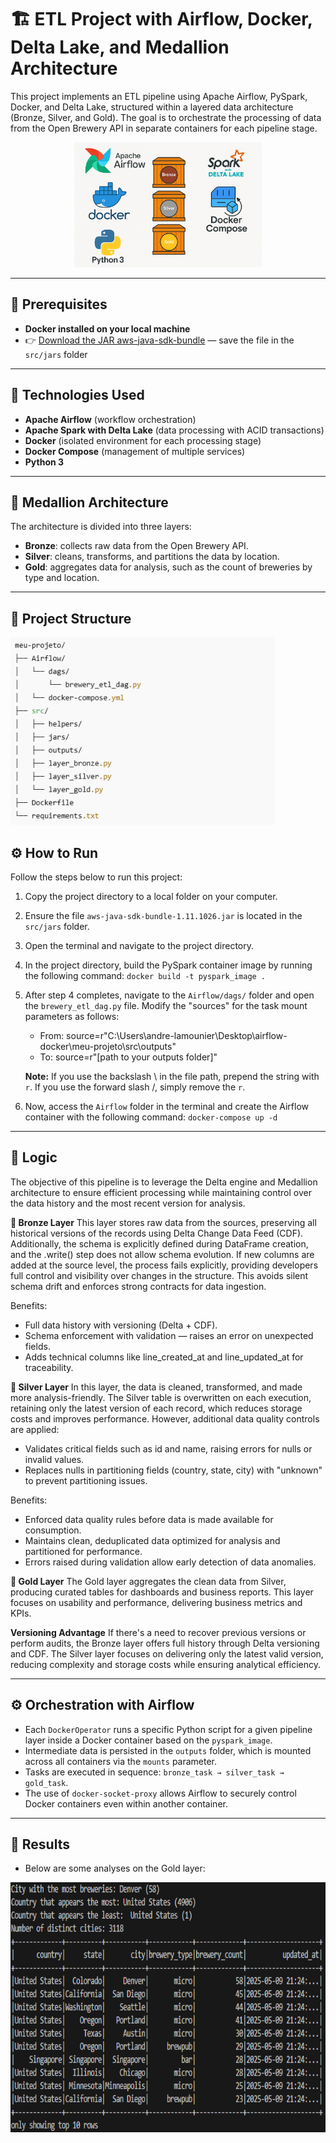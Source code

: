# 🏗️ ETL Project with Airflow, Docker, Delta Lake, and Medallion Architecture

This project implements an ETL pipeline using Apache Airflow, PySpark, Docker, and Delta Lake, structured within a layered data architecture (Bronze, Silver, and Gold). The goal is to orchestrate the processing of data from the Open Brewery API in separate containers for each pipeline stage.

<div align="center">
  <img src="/imgs_png/arquitetura_projeto.png" alt="python" height="200">
</div>

---

## 🔧 Prerequisites

- **Docker installed on your local machine**  
- 👉 [Download the JAR aws-java-sdk-bundle](https://repo1.maven.org/maven2/com/amazonaws/aws-java-sdk-bundle/1.11.1026/aws-java-sdk-bundle-1.11.1026.jar) — save the file in the `src/jars` folder

---

## 🔧 Technologies Used

- **Apache Airflow** (workflow orchestration)
- **Apache Spark with Delta Lake** (data processing with ACID transactions)
- **Docker** (isolated environment for each processing stage)
- **Docker Compose** (management of multiple services)
- **Python 3**

---

## 🧱 Medallion Architecture

The architecture is divided into three layers:

- **Bronze**: collects raw data from the Open Brewery API.
- **Silver**: cleans, transforms, and partitions the data by location.
- **Gold**: aggregates data for analysis, such as the count of breweries by type and location.

---

## 📁 Project Structure

<img src="/imgs_png/estrutura_projeto.png" alt="python" height="300" /> 

## ⚙️ How to Run

Follow the steps below to run this project:

1. Copy the project directory to a local folder on your computer.

2. Ensure the file `aws-java-sdk-bundle-1.11.1026.jar` is located in the `src/jars` folder.

3. Open the terminal and navigate to the project directory.

4. In the project directory, build the PySpark container image by running the following command: `docker build -t pyspark_image .`

5. After step 4 completes, navigate to the `Airflow/dags/` folder and open the `brewery_etl_dag.py` file. Modify the "sources" for the task mount parameters as follows:
    
    - From: source=r"C:\Users\andre-lamounier\Desktop\airflow-docker\meu-projeto\src\outputs"
    - To: source=r"[path to your outputs folder]"
    
    **Note:** If you use the backslash \ in the file path, prepend the string with `r`. If you use the forward slash /, simply remove the `r`.

6. Now, access the `Airflow` folder in the terminal and create the Airflow container with the following command: `docker-compose up -d`

---

## 🧠 Logic

The objective of this pipeline is to leverage the Delta engine and Medallion architecture to ensure efficient processing while maintaining control over the data history and the most recent version for analysis.

**🥉 Bronze Layer**
This layer stores raw data from the sources, preserving all historical versions of the records using Delta Change Data Feed (CDF). Additionally, the schema is explicitly defined during DataFrame creation, and the .write() step does not allow schema evolution. If new columns are added at the source level, the process fails explicitly, providing developers full control and visibility over changes in the structure. This avoids silent schema drift and enforces strong contracts for data ingestion.

Benefits:
- Full data history with versioning (Delta + CDF).
- Schema enforcement with validation — raises an error on unexpected fields.
- Adds technical columns like line_created_at and line_updated_at for traceability.

**🥈 Silver Layer**
In this layer, the data is cleaned, transformed, and made more analysis-friendly. The Silver table is overwritten on each execution, retaining only the latest version of each record, which reduces storage costs and improves performance. However, additional data quality controls are applied:

- Validates critical fields such as id and name, raising errors for nulls or invalid values.
- Replaces nulls in partitioning fields (country, state, city) with "unknown" to prevent partitioning issues.

Benefits:
- Enforced data quality rules before data is made available for consumption.
- Maintains clean, deduplicated data optimized for analysis and partitioned for performance.
- Errors raised during validation allow early detection of data anomalies.

**🥇 Gold Layer**
The Gold layer aggregates the clean data from Silver, producing curated tables for dashboards and business reports. This layer focuses on usability and performance, delivering business metrics and KPIs.

**Versioning Advantage**
If there's a need to recover previous versions or perform audits, the Bronze layer offers full history through Delta versioning and CDF. The Silver layer focuses on delivering only the latest valid version, reducing complexity and storage costs while ensuring analytical efficiency.



---

## ⚙️ Orchestration with Airflow

- Each `DockerOperator` runs a specific Python script for a given pipeline layer inside a Docker container based on the `pyspark_image`.
- Intermediate data is persisted in the `outputs` folder, which is mounted across all containers via the `mounts` parameter.
- Tasks are executed in sequence: `bronze_task → silver_task → gold_task`.
- The use of `docker-socket-proxy` allows Airflow to securely control Docker containers even within another container.

---

## 📌 Results

- Below are some analyses on the Gold layer:

<img src="/imgs_png/resultados.png" alt="python" height="400" /> 
